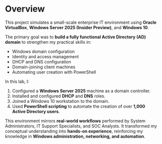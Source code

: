 # Overview

This project simulates a small-scale enterprise IT environment using **Oracle VirtualBox**, **Windows Server 2025 (Insider Preview)**, and **Windows 10**.

The primary goal was to **build a fully functional Active Directory (AD) domain** to strengthen my practical skills in:
- Windows domain configuration
- Identity and access management
- DHCP and DNS configuration
- Domain-joining client machines
- Automating user creation with PowerShell

In this lab, I:
1. Configured a **Windows Server 2025** machine as a domain controller.
2. Installed and configured **DHCP** and **DNS** roles.
3. Joined a Windows 10 workstation to the domain.
4. Used **PowerShell scripting** to automate the creation of over **1,000 Active Directory users**.

This environment mirrors **real-world workflows** performed by System Administrators, IT Support Specialists, and SOC Analysts. It transformed my conceptual understanding into **hands-on experience**, reinforcing my knowledge in **Windows administration, networking, and automation**.
